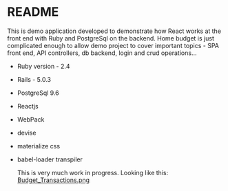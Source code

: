 # README

This is demo application developed to demonstrate how React works at the
front end with Ruby and PostgreSql on the backend.
Home budget is just complicated enough to allow demo project to cover important
topics - SPA front end, API controllers, db backend, login and crud operations...

* Ruby version - 2.4
* Rails - 5.0.3
* PostgreSql 9.6
* Reactjs
* WebPack
* devise
* materialize css
* babel-loader transpiler

  This is very much work in progress.
  Looking like this:
  [Budget_Transactions.png](/app/assets/images/Budget_Transactions.png)
